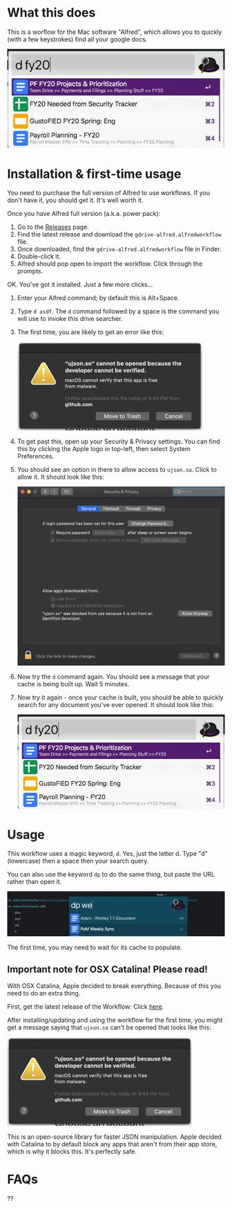 # What this does

This is a worflow for the Mac software "Alfred", which allows you to quickly (with a few keystrokes) find all your google docs. 

![Screenshot](screenshot_usage.png "Screenshot")

# Installation & first-time usage

You need to purchase the full version of Alfred to use workflows. If you don't have it, you should get it. It's well worth it.

Once you have Alfred full version (a.k.a. power pack):

1. Go to the [Releases](https://github.com/Decker87/gdrive-alfred/releases) page.
1. Find the latest release and download the `gdrive-alfred.alfredworkflow` file.
1. Once downloaded, find the `gdrive-alfred.alfredworkflow` file in Finder.
1. Double-click it.
1. Alfred should pop open to import the workflow. Click through the prompts.

OK. You've got it installed. Just a few more clicks...

1. Enter your Alfred command; by default this is Alt+Space.
1. Type `d asdf`. The `d` command followed by a space is the command you will use to invoke this drive searcher.
1. The first time, you are likely to get an error like this:
    
    ![Screenshot](screenshot_ujson.png "Screenshot")
1. To get past this, open up your Security & Privacy settings. You can find this by clicking the Apple logo in top-left, then select System Preferences.
1. You should see an option in there to allow access to `ujson.so`. Click to allow it. It should look like this:
    
    ![Screenshot](screenshot_security_panel.png "Screenshot")
1. Now try the `d` command again. You should see a message that your cache is being built up. Wait 5 minutes.
1. Now try it again - once your cache is built, you should be able to quickly search for any document you've ever opened. It should look like this:
    
    ![Screenshot](screenshot_usage.png "Screenshot")

# Usage

This workflow uses a magic keyword, `d`. Yes, just the letter d. Type "d" (lowercase) then a space then your search query.

You can also use the keyword `dp` to do the same thing, but paste the URL rather than open it.

![Screenshot](screenshot_paste_command.png "Screenshot")

The first time, you may need to wait for its cache to populate.

## Important note for OSX Catalina! Please read!

With OSX Catalina, Apple decided to break everything. Because of this you need to do an extra thing.

First, get the latest release of the Workflow: Click [here](https://github.com/Decker87/gdrive-alfred/releases).

After installing/updating and using the workflow for the first time, you might get a message saying that `ujson.so` can't be opened that looks like this:

![Screenshot](screenshot_ujson.png "Screenshot")



This is an open-source library for faster JSON manipulation. Apple decided with Catalina to by default block any apps that aren't from their app store, which is why it blocks this. It's perfectly safe.

# FAQs

??
